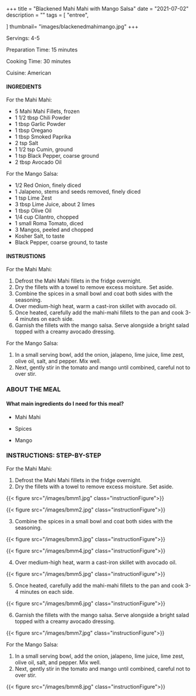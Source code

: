 +++
title = "Blackened Mahi Mahi with Mango Salsa"
date = "2021-07-02"
description = ""
tags = [
    "entree",
    
]
thumbnail= "images/blackenedmahimango.jpg"
+++

Servings: 4-5 <!--more-->

Preparation Time: 15 minutes 

Cooking Time: 30 minutes 

Cuisine: American 

#### INGREDIENTS 

For the Mahi Mahi: 

* 5 Mahi Mahi Fillets, frozen 
* 1 1/2 tbsp Chili Powder 
* 1 tbsp Garlic Powder
* 1 tbsp Oregano 
* 1 tbsp Smoked Paprika 
* 2 tsp Salt 
* 1 1/2 tsp Cumin, ground 
* 1 tsp Black Pepper, coarse ground 
* 2 tbsp Avocado Oil 

For the Mango Salsa: 

* 1/2 Red Onion, finely diced 
* 1 Jalapeno, stems and seeds removed, finely diced
* 1 tsp Lime Zest 
* 3 tbsp Lime Juice, about 2 limes 
* 1 tbsp Olive Oil 
* 1/4 cup Cilantro, chopped 
* 1 small Roma Tomato, diced 
* 3 Mangos, peeled and chopped 
* Kosher Salt, to taste 
* Black Pepper, coarse ground, to taste 

#### INSTRUSTIONS

For the Mahi Mahi: 

1. Defrost the Mahi Mahi fillets in the fridge overnight. 
2. Dry the fillets with a towel to remove excess moisture. Set aside. 
3. Combine the spices in a small bowl and coat both sides with the seasoning. 
4. Over medium-high heat, warm a cast-iron skillet with avocado oil.
5. Once heated, carefully add the mahi-mahi fillets to the pan and cook 3-4 minutes on each side. 
6. Garnish the fillets with the mango salsa. Serve alongside a bright salad topped with a creamy avocado dressing. 

For the Mango Salsa: 

1. In a small serving bowl, add the onion, jalapeno, lime juice, lime zest, olive oil, salt, and pepper. Mix well. 
2. Next, gently stir in the tomato and mango until combined, careful not to over stir.  


### ABOUT THE MEAL

#### What main ingredients do I need for this meal?

* Mahi Mahi

* Spices 

* Mango 

### INSTRUCTIONS: STEP-BY-STEP 

For the Mahi Mahi: 

1. Defrost the Mahi Mahi fillets in the fridge overnight. 
2. Dry the fillets with a towel to remove excess moisture. Set aside. 

{{< figure src="/images/bmm1.jpg" class="instructionFigure">}}

{{< figure src="/images/bmm2.jpg" class="instructionFigure">}}

3. Combine the spices in a small bowl and coat both sides with the seasoning. 

{{< figure src="/images/bmm3.jpg" class="instructionFigure">}}

{{< figure src="/images/bmm4.jpg" class="instructionFigure">}}

4. Over medium-high heat, warm a cast-iron skillet with avocado oil.

{{< figure src="/images/bmm5.jpg" class="instructionFigure">}}

5. Once heated, carefully add the mahi-mahi fillets to the pan and cook 3-4 minutes on each side. 

{{< figure src="/images/bmm6.jpg" class="instructionFigure">}}

6. Garnish the fillets with the mango salsa. Serve alongside a bright salad topped with a creamy avocado dressing. 

{{< figure src="/images/bmm7.jpg" class="instructionFigure">}}

For the Mango Salsa: 
1. In a small serving bowl, add the onion, jalapeno, lime juice, lime zest, olive oil, salt, and pepper. Mix well. 
2. Next, gently stir in the tomato and mango until combined, careful not to over stir.  

{{< figure src="/images/bmm8.jpg" class="instructionFigure">}}
